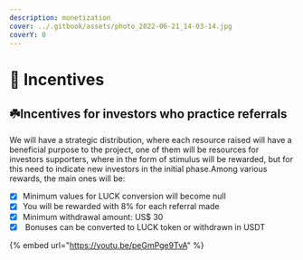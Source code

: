 ```yaml
---
description: monetization
cover: ../.gitbook/assets/photo_2022-06-21_14-03-14.jpg
coverY: 0
---
```


# 🚀 Incentives

## ☘️Incentives for investors who practice referrals

We will have a strategic distribution, where each resource raised will have a beneficial purpose to the project, one of them will be resources for investors supporters, where in the form of stimulus will be rewarded, but for this need to indicate new investors in the initial phase.Among various rewards, the main ones will be:

* [x] Minimum values for LUCK conversion will become null
* [x] You will be rewarded with 8% for each referral made
* [x] Minimum withdrawal amount: US$ 30
* [x] &#x20;Bonuses can be converted to LUCK token or withdrawn in USDT

{% embed url="https://youtu.be/peGmPge9TvA" %}



